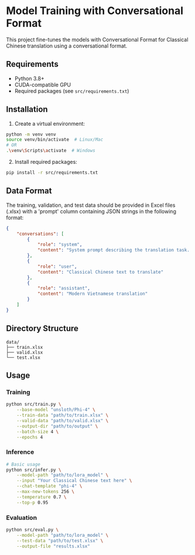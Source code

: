 # Model Training with Conversational Format

This project fine-tunes the models with Conversational Format for Classical Chinese translation using a conversational format.

## Requirements

- Python 3.8+
- CUDA-compatible GPU
- Required packages (see `src/requirements.txt`)

## Installation

1. Create a virtual environment:
```bash
python -m venv venv
source venv/bin/activate  # Linux/Mac
# OR
.\venv\Scripts\activate  # Windows
```

2. Install required packages:
```bash
pip install -r src/requirements.txt
```

## Data Format

The training, validation, and test data should be provided in Excel files (.xlsx) with a 'prompt' column containing JSON strings in the following format:

```json
{
    "conversations": [
        {
            "role": "system",
            "content": "System prompt describing the translation task..."
        },
        {
            "role": "user",
            "content": "Classical Chinese text to translate"
        },
        {
            "role": "assistant",
            "content": "Modern Vietnamese translation"
        }
    ]
}
```

## Directory Structure

```
data/
├── train.xlsx
├── valid.xlsx
└── test.xlsx
```

## Usage

### Training

```bash
python src/train.py \
    --base-model "unsloth/Phi-4" \
    --train-data "path/to/train.xlsx" \
    --valid-data "path/to/valid.xlsx" \
    --output-dir "path/to/output" \
    --batch-size 4 \
    --epochs 4
```

### Inference

```bash
# Basic usage
python src/infer.py \
    --model-path "path/to/lora_model" \
    --input "Your Classical Chinese text here" \
    --chat-template "phi-4" \
    --max-new-tokens 256 \
    --temperature 0.7 \
    --top-p 0.95
```

### Evaluation

```bash
python src/eval.py \
    --model-path "path/to/lora_model" \
    --test-data "path/to/test.xlsx" \
    --output-file "results.xlsx"
```
